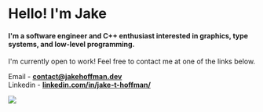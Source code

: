 <h1 align="Left">Hello! I'm Jake </h1>
<h4 align="Left">I'm a software engineer and C++ enthusiast interested in graphics, type systems, and low-level programming. </h4>

I'm currently open to work! Feel free to contact me at one of the links below.

Email - **[contact@jakehoffman.dev](mailto:contact@jakehoffman.dev)**<br>
Linkedin - **[linkedin.com/in/jake-t-hoffman/](https://www.linkedin.com/in/jake-t-hoffman/)**<br>

<img align="left" src="https://github-readme-stats.vercel.app/api/top-langs/?username=jakehffn&layout=compact&theme=gruvbox&exclude_repo=HighSchoolProjects">
